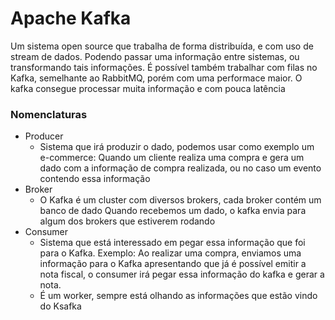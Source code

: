 # Apache Kafka
Um sistema open source que trabalha de forma distribuída, e com uso de
stream de dados. Podendo passar uma informação entre sistemas, 
ou transformando tais informações. É possível também trabalhar com filas 
no Kafka, semelhante ao RabbitMQ, porém com uma performace maior.
O kafka consegue processar muita informação e com pouca latência

### Nomenclaturas

- Producer
  - Sistema que irá produzir o dado, podemos usar como exemplo um e-commerce: 
  Quando um cliente realiza uma compra e gera um dado com a informação de 
  compra realizada, ou no caso um evento contendo essa informação
- Broker
  - O Kafka é um cluster com diversos brokers, cada broker contém um banco de dado
  Quando recebemos um dado, o kafka envia para algum dos brokers que estiverem rodando
- Consumer
  - Sistema que está interessado em pegar essa informação que foi para o Kafka.
  Exemplo: Ao realizar uma compra, enviamos uma informação para o Kafka apresentando
  que já é possível emitir a nota fiscal, o consumer irá pegar essa informação do kafka
  e gerar a nota.
  - É um worker, sempre está olhando as informações que estão vindo do Ksafka